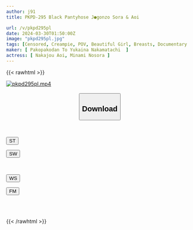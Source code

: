 ```yaml
---
author: j91
title: PKPD-295 Black Pantyhose J●gonzo Sora & Aoi

url: /v/pkpd295pl
date: 2024-03-30T01:50:00Z
image: "pkpd295pl.jpg"
tags: [Censored, Creampie, POV, Beautiful Girl, Breasts, Documentary	]
maker: [ Pakopakodan To Yukaina Nakamatachi  ]
actress: [ Nakajou Aoi, Minami Nosora ]
---
```



{{< rawhtml >}}

<div class="video" data-videoid="p7We0AjWgLirOVz">
    <a href="javascript:;">
        <img src="/v/pkpd295pl/pkpd295pl.jpg" width="WIDTH" height="HEIGHT" alt="pkpd295pl.mp4" loading="lazy">
    </a>
</div>

<script type="text/javascript" src="https://j91.asia/asset/on-demand-st.js"></script>

<br>
  <link rel="stylesheet" href="https://j91.asia/asset/bs5.css">
  
  <center>
  <button class="btn btn-primary" type="button" data-bs-toggle="collapse" data-bs-target=".multi-collapse" aria-expanded="false" aria-controls="multiCollapseExample1 multiCollapseExample2"><h2>Download</h2></button></center>
</p>
<div class="row">
  <div class="col">
    <div class="collapse multi-collapse" id="multiCollapseExample1">
      <div class="card card-body">
	      	      <br>
<div class="buttons">  
<p><a href="https://streamtape.to/v/p7We0AjWgLirOVz" target="_blank"><button class="btn-hover color-3"><i class="fa fa-download"></i> ST</button></a></p>
<p><a href="https://asnwish.com/vdmoxtobbmh7" target="_blank"><button class="btn-hover color-2"><i class="fa fa-download"></i> SW</button></a></p></div>
    </div>
  </div>
</div>
  <div class="col">
    <div class="collapse multi-collapse" id="multiCollapseExample2">
      <div class="card card-body">
	      <br>
<div class="buttons">
<p><a href="https://wolfstream.tv/le5zmn0s4zu8"><button class="btn-hover color-9"><i class="fa fa-download"></i> WS</button></a></p>
<p><a href="https://filemoon.sx/d/lyvcu2s9aaab"><button class="btn-hover color-8"><i class="fa fa-download"></i> FM</button></a></p></div>
<br><br>
      </div>
    </div>
  </div>
</div>

{{< /rawhtml >}}